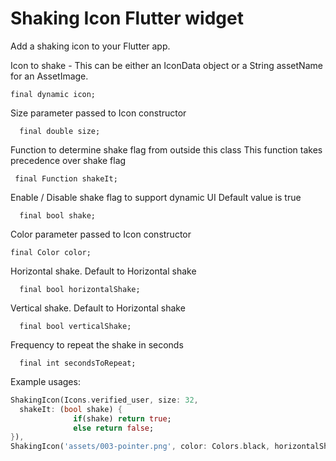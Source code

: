 # Shaking Icon Flutter widget

Add a shaking icon to your Flutter app.

   Icon to shake - This can be either an IconData object or a String assetName for an AssetImage.
  ```
  final dynamic icon;
```

  Size parameter passed to Icon constructor
  ```
    final double size;
```

  Function to determine shake flag from outside this class
  This function takes precedence over shake flag
  ```
   final Function shakeIt;
```

  Enable / Disable shake flag to support dynamic UI
  Default value is true
  ```
    final bool shake;
```

  Color parameter passed to Icon constructor
  ```
  final Color color;
```

  Horizontal shake.  Default to Horizontal shake
  ```
    final bool horizontalShake;
```

  Vertical shake.  Default to Horizontal shake
  ```
    final bool verticalShake;
```

  Frequency to repeat the shake in seconds
  ```
    final int secondsToRepeat;
```

  Example usages:
  ``` dart
  ShakingIcon(Icons.verified_user, size: 32, 
    shakeIt: (bool shake) {
                if(shake) return true;
                else return false;
  }),
  ShakingIcon('assets/003-pointer.png', color: Colors.black, horizontalShake: false, shake: false),
  
  ```
